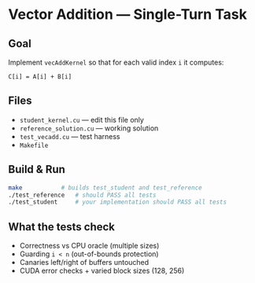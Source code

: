 # Vector Addition — Single-Turn Task

## Goal
Implement `vecAddKernel` so that for each valid index `i` it computes:

```
C[i] = A[i] + B[i]
```

## Files
- `student_kernel.cu` — edit this file only
- `reference_solution.cu` — working solution
- `test_vecadd.cu` — test harness
- `Makefile`

## Build & Run
```bash
make           # builds test_student and test_reference
./test_reference   # should PASS all tests
./test_student     # your implementation should PASS all tests
```

## What the tests check

* Correctness vs CPU oracle (multiple sizes)
* Guarding `i < n` (out-of-bounds protection)
* Canaries left/right of buffers untouched
* CUDA error checks + varied block sizes (128, 256)